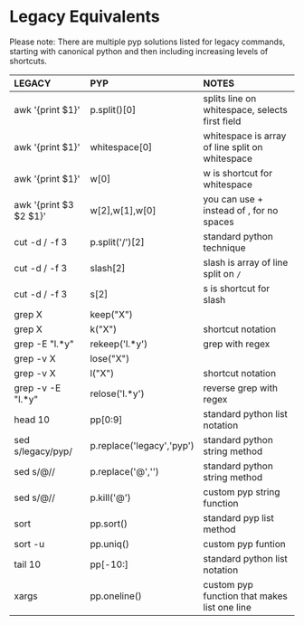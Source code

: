 # Legacy Equivalents

Please note:
There are multiple pyp solutions listed for legacy commands, starting with canonical python
and then including increasing levels of shortcuts.


| LEGACY       | PYP            | NOTES                                      |
|:-------------|:------------------|:-------------------------------------------|
| awk '{print $1}'| p.split()[0] |splits line on whitespace, selects first field|
| awk '{print $1}'| whitespace[0] | whitespace is array of line split on whitespace|
| awk '{print $1}'| w[0] | w is shortcut for whitespace|
| awk '{print $3 $2 $1}'| w[2],w[1],w[0] | you can use + instead of , for no spaces|
| cut -d / -f 3 | p.split('/')[2] | standard python technique |
| cut -d / -f 3 | slash[2] |slash  is array of line split on `/` |
| cut -d / -f 3 | s[2] | s is shortcut for slash|
| grep X       | keep("X")         |                                            |
| grep X       | k("X")         | shortcut notation
| grep -E "l.*y" | rekeep('l.*y') | grep with regex | 
| grep -v X    | lose("X")         | |
| grep -v X    | l("X")         | shortcut notation|
| grep -v -E "l.*y" | relose('l.*y') | reverse grep with regex |
| head 10 | pp[0:9] |standard python list notation|
|sed s/legacy/pyp/ | p.replace('legacy','pyp') | standard python string method|
|sed s/@// | p.replace('@','') | standard python string method|
|sed s/@// | p.kill('@') | custom pyp string function| 
| sort | pp.sort()|standard pyp list method|
|sort -u| pp.uniq()| custom pyp funtion|
|tail 10| pp[-10:]|standard python list notation| 
|xargs | pp.oneline() | custom pyp function that makes list one line |

